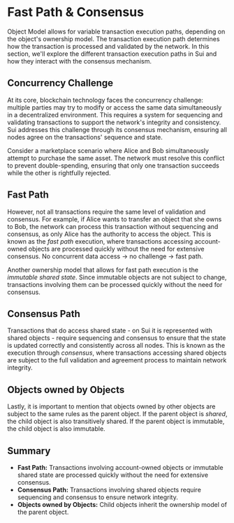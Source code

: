 # Fast Path & Consensus

Object Model allows for variable transaction execution paths, depending on the object's ownership model. The transaction execution path determines how the transaction is processed and validated by the network. In this section, we'll explore the different transaction execution paths in Sui and how they interact with the consensus mechanism.

## Concurrency Challenge

At its core, blockchain technology faces the concurrency challenge: multiple parties may try to modify or access the same data simultaneously in a decentralized environment. This requires a system for sequencing and validating transactions to support the network's integrity and consistency. Sui addresses this challenge through its consensus mechanism, ensuring all nodes agree on the transactions' sequence and state.

Consider a marketplace scenario where Alice and Bob simultaneously attempt to purchase the same asset. The network must resolve this conflict to prevent double-spending, ensuring that only one transaction succeeds while the other is rightfully rejected.

## Fast Path

However, not all transactions require the same level of validation and consensus. For example, if Alice wants to transfer an object that she owns to Bob, the network can process this transaction without sequencing and consensus, as only Alice has the authority to access the object. This is known as the *fast path* execution, where transactions accessing account-owned objects are processed  quickly without the need for extensive consensus. No concurrent data access -> no challenge -> fast path.

Another ownership model that allows for fast path execution is the *immutable shared state*. Since immutable objects are not subject to change, transactions involving them can be processed quickly without the need for consensus.

## Consensus Path

Transactions that do access shared state - on Sui it is represented with shared objects - require sequencing and consensus to ensure that the state is updated correctly and consistently across all nodes. This is known as the execution through *consensus*, where transactions accessing shared objects are subject to the full validation and agreement process to maintain network integrity.

## Objects owned by Objects

Lastly, it is important to mention that objects owned by other objects are subject to the same rules as the parent object. If the parent object is *shared*, the child object is also transitively shared. If the parent object is immutable, the child object is also immutable.

## Summary

- **Fast Path:** Transactions involving account-owned objects or immutable shared state are processed quickly without the need for extensive consensus.
- **Consensus Path:** Transactions involving shared objects require sequencing and consensus to ensure network integrity.
- **Objects owned by Objects:** Child objects inherit the ownership model of the parent object.


